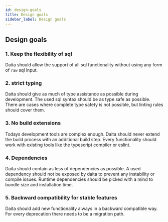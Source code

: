 ```yaml
---
id: design-goals
title: Design goals
sidebar_label: Design goals
---
```

## Design goals

### 1. Keep the flexibility of sql
Daita should allow the support of all sql functionality without using any form of `raw` sql input.

### 2. strict typing
Daita should give as much of type assistance as possible during development.
The used sql syntax should be as type safe as possible. 
There are cases where complete type safety is not possible, but linting rules should cover them.

### 3. No build extensions
Todays development tools are complex enough.
Daita should never extend the build process with an additional build step.
Every functionality should work with existing tools like the typescript compiler or eslint.

### 4. Dependencies
Daita should contain as less of dependencies as possible. 
A used dependency should not be exposed by daita to prevent any instability or compile issues.
Runtime dependencies should be picked with a mind to bundle size and installation time.

### 5. Backward compatibility for stable features
Daita should add new functionality always in a backward compatible way.
For every deprecation there needs to be a migration path.

